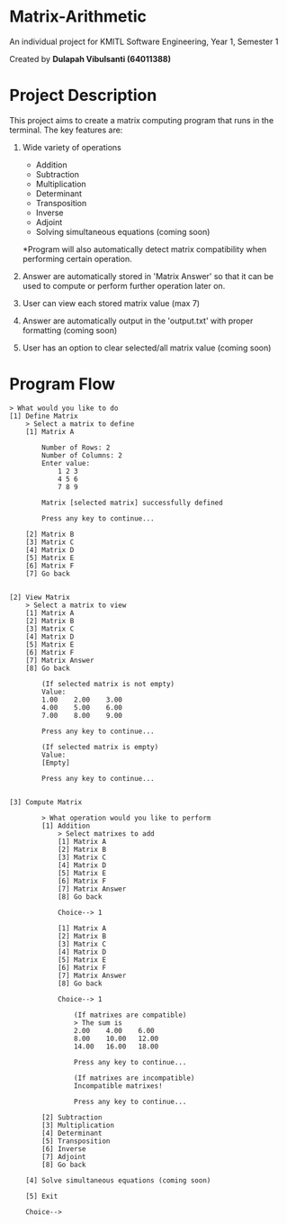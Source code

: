 # Matrix-Arithmetic
An individual project for KMITL Software Engineering, Year 1, Semester 1

Created by **Dulapah Vibulsanti (64011388)**

# Project Description
This project aims to create a matrix computing program that runs in the terminal. The key features are:
 1. Wide variety of operations
	 - Addition
	 - Subtraction
	 - Multiplication
	 - Determinant
	 - Transposition
	 - Inverse
	 - Adjoint
	 - Solving simultaneous equations (coming soon)

	*Program will also automatically detect matrix compatibility when performing certain operation.
	
2. Answer are automatically stored in 'Matrix Answer' so that it can be used to compute or perform further operation later on.

3. User can view each stored matrix value (max 7)

4. Answer are automatically output in the 'output.txt' with proper formatting (coming soon)

5. User has an option to clear selected/all matrix value (coming soon)

# Program Flow
    > What would you like to do
    [1] Define Matrix
        > Select a matrix to define
        [1] Matrix A
    
            Number of Rows: 2 
            Number of Columns: 2
            Enter value:
                1 2 3
                4 5 6
                7 8 9
    
            Matrix [selected matrix] successfully defined
    
            Press any key to continue...
    
        [2] Matrix B
        [3] Matrix C
        [4] Matrix D
        [5] Matrix E
        [6] Matrix F
        [7] Go back
    
    
    [2] View Matrix
        > Select a matrix to view
        [1] Matrix A
        [2] Matrix B
        [3] Matrix C
        [4] Matrix D
        [5] Matrix E
        [6] Matrix F
        [7] Matrix Answer
        [8] Go back
    
            (If selected matrix is not empty)
            Value:
            1.00    2.00    3.00
            4.00    5.00    6.00
            7.00    8.00    9.00
            
            Press any key to continue...
    
            (If selected matrix is empty)
            Value:
            [Empty]
            
            Press any key to continue...
    
    
    [3] Compute Matrix
    
            > What operation would you like to perform
            [1] Addition
                > Select matrixes to add
                [1] Matrix A
                [2] Matrix B
                [3] Matrix C
                [4] Matrix D
                [5] Matrix E
                [6] Matrix F
                [7] Matrix Answer
                [8] Go back
        
                Choice--> 1
        
                [1] Matrix A
                [2] Matrix B
                [3] Matrix C
                [4] Matrix D
                [5] Matrix E
                [6] Matrix F
                [7] Matrix Answer
                [8] Go back
        
                Choice--> 1
        
                    (If matrixes are compatible)
                    > The sum is
                    2.00    4.00    6.00
                    8.00    10.00   12.00
                    14.00   16.00   18.00
        
                    Press any key to continue...
        
                    (If matrixes are incompatible)
                    Incompatible matrixes!
        
                    Press any key to continue...
        
            [2] Subtraction
            [3] Multiplication
            [4] Determinant
            [5] Transposition
            [6] Inverse
            [7] Adjoint
            [8] Go back
        
        [4] Solve simultaneous equations (coming soon)
        
        [5] Exit
        
        Choice-->

